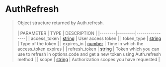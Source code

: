 # AuthRefresh
> Object structure returned by Auth.refresh.<br><br>
> | PARAMETER   | TYPE    | DESCRIPTION    |
> |--------|---------|----------------|
> | access_token | [string](https://developer.mozilla.org/en-US/docs/Web/JavaScript/Reference/Global_Objects/string) | User access token |
> | token_type | [string](https://developer.mozilla.org/en-US/docs/Web/JavaScript/Reference/Global_Objects/string) | Type of the token |
> | expires_in | [number](https://developer.mozilla.org/en-US/docs/Web/JavaScript/Reference/Global_Objects/number) | Time in which the access_token expires |
> | refresh_token | [string](https://developer.mozilla.org/en-US/docs/Web/JavaScript/Reference/Global_Objects/string) | Token which you can use to refresh in options.code and get a new token using Auth.refresh method |
> | scope | [string](https://developer.mozilla.org/en-US/docs/Web/JavaScript/Reference/Global_Objects/string) | Authorization scopes you have requested |